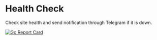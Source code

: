 # Health Check
Check site health and send notification through Telegram if it is down.

[![Go Report Card](https://goreportcard.com/badge/github.com/victorlss/healthcheck)](https://goreportcard.com/report/github.com/victorlss/healthcheck)
